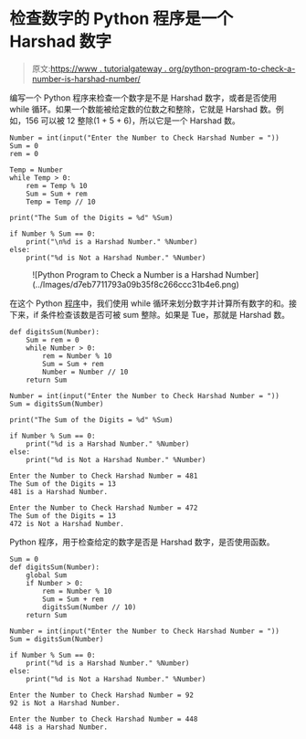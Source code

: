 # 检查数字的 Python 程序是一个 Harshad 数字

> 原文:[https://www . tutorialgateway . org/python-program-to-check-a-number-is-harshad-number/](https://www.tutorialgateway.org/python-program-to-check-a-number-is-a-harshad-number/)

编写一个 Python 程序来检查一个数字是不是 Harshad 数字，或者是否使用 while 循环。如果一个数能被给定数的位数之和整除，它就是 Harshad 数。例如，156 可以被 12 整除(1 + 5 + 6)，所以它是一个 Harshad 数。

```
Number = int(input("Enter the Number to Check Harshad Number = "))
Sum = 0
rem = 0

Temp = Number
while Temp > 0:
    rem = Temp % 10
    Sum = Sum + rem
    Temp = Temp // 10

print("The Sum of the Digits = %d" %Sum)

if Number % Sum == 0:
    print("\n%d is a Harshad Number." %Number)
else:
    print("%d is Not a Harshad Number." %Number)
```

<figure class="wp-block-image size-large">![Python Program to Check a Number is a Harshad Number](../Images/d7eb7711793a09b35f8c266ccc31b4e6.png)</figure>

在这个 Python [程序](https://www.tutorialgateway.org/python-programming-examples/)中，我们使用 while 循环来划分数字并计算所有数字的和。接下来，if 条件检查该数是否可被 sum 整除。如果是 Tue，那就是 Harshad 数。

```
def digitsSum(Number):
    Sum = rem = 0
    while Number > 0:
        rem = Number % 10
        Sum = Sum + rem
        Number = Number // 10
    return Sum

Number = int(input("Enter the Number to Check Harshad Number = "))
Sum = digitsSum(Number)

print("The Sum of the Digits = %d" %Sum)

if Number % Sum == 0:
    print("%d is a Harshad Number." %Number)
else:
    print("%d is Not a Harshad Number." %Number)
```

```
Enter the Number to Check Harshad Number = 481
The Sum of the Digits = 13
481 is a Harshad Number.

Enter the Number to Check Harshad Number = 472
The Sum of the Digits = 13
472 is Not a Harshad Number.
```

Python 程序，用于检查给定的数字是否是 Harshad 数字，是否使用函数。

```
Sum = 0
def digitsSum(Number):
    global Sum
    if Number > 0:
        rem = Number % 10
        Sum = Sum + rem
        digitsSum(Number // 10)
    return Sum

Number = int(input("Enter the Number to Check Harshad Number = "))
Sum = digitsSum(Number)

if Number % Sum == 0:
    print("%d is a Harshad Number." %Number)
else:
    print("%d is Not a Harshad Number." %Number)
```

```
Enter the Number to Check Harshad Number = 92
92 is Not a Harshad Number.

Enter the Number to Check Harshad Number = 448
448 is a Harshad Number.
```